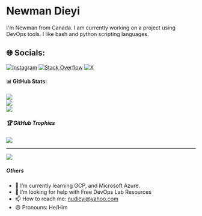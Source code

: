 <!-- ### Hi there 👋

I'm Newman from Canada. I am currently working on a project using DevOps tools. I like bash and python scripting languages.
I am looking for help with free practice lab resources for DevOps.
You can reach me at nudieyi@yahoo.com


[![Anurag's GitHub stats](https://github-readme-stats.vercel.app/api?username=nudieyi)](https://github.com/anuraghazra/github-readme-stats)

-->
# Newman Dieyi
I'm Newman from Canada. I am currently working on a project using DevOps tools. I like bash and python scripting languages. 


## 🌐 Socials:
[![Instagram](https://img.shields.io/badge/Instagram-%23E4405F.svg?logo=Instagram&logoColor=white)](https://instagram.com/@nmdieyi) [![Stack Overflow](https://img.shields.io/badge/-Stackoverflow-FE7A16?logo=stack-overflow&logoColor=white)](https://stackoverflow.com/users/kene_Hugo) [![X](https://img.shields.io/badge/X-black.svg?logo=X&logoColor=white)](https://x.com/@nmhugo) 

#### 📊 GitHub Stats:
![](https://github-readme-stats.vercel.app/api?username=nudieyi&theme=dark&hide_border=false&include_all_commits=false&count_private=false)<br/>
![](https://github-readme-streak-stats.herokuapp.com/?user=nudieyi&theme=dark&hide_border=false)<br/>
![](https://github-readme-stats.vercel.app/api/top-langs/?username=nudieyi&theme=dark&hide_border=false&include_all_commits=false&count_private=false&layout=compact)

##### 🏆 GitHub Trophies
![](https://github-profile-trophy.vercel.app/?username=nudieyi&theme=radical&no-frame=false&no-bg=true&margin-w=4)

---
[![](https://visitcount.itsvg.in/api?id=nudieyi&icon=0&color=0)](https://visitcount.itsvg.in)

<!-- Proudly created with GPRM ( https://gprm.itsvg.in ) -->

<!--
## Skills
* Linux
* Bash
* Docker
* Jenkins
* Kubernetes
* AWS
* Terraform
* Ansible
* Jira
-->

##### Others
- 🌱 I’m currently learning GCP, and Microsoft Azure. 
- 🤔 I’m looking for help with Free DevOps Lab Resources 
- 📫 How to reach me: nudieyi@yahoo.com 
- 😄 Pronouns: He/Him 

<!--
[<img src='https://cdn.jsdelivr.net/npm/simple-icons@3.0.1/icons/github.svg' alt='github' height='40'>](https://github.com/nudieyi) [<img src='https://cdn.jsdelivr.net/npm/simple-icons@3.0.1/icons/twitter.svg' alt='twitter' height='40'>](https://twitter.com/@nmhugo)  

![GitHub stats](https://github-readme-stats.vercel.app/api?username=nudieyi&show_icons=true)  

![GitHub streak stats](https://streak-stats.demolab.com/?user=nudieyi)  
-->


<!--
**nudieyi/nudieyi** is a ✨ _special_ ✨ repository because its `README.md` (this file) appears on your GitHub profile.

Here are some ideas to get you started:

- 🔭 I’m currently working on ...
- 🌱 I’m currently learning ...
- 👯 I’m looking to collaborate on ...
- 🤔 I’m looking for help with ...
- 💬 Ask me about ...
- 📫 How to reach me: ...
- 😄 Pronouns: ...
- ⚡ Fun fact: ...
-->
